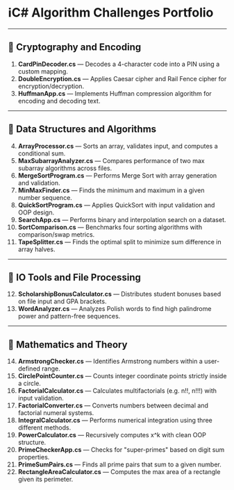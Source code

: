 # ℹ️C# Algorithm Challenges Portfolio

---

## 📁 Cryptography and Encoding
1. **CardPinDecoder.cs** — Decodes a 4-character code into a PIN using a custom mapping.  
2. **DoubleEncryption.cs** — Applies Caesar cipher and Rail Fence cipher for encryption/decryption. 
3. **HuffmanApp.cs** — Implements Huffman compression algorithm for encoding and decoding text.
---

## 🧠 Data Structures and Algorithms
4. **ArrayProcessor.cs** — Sorts an array, validates input, and computes a conditional sum. 
5. **MaxSubarrayAnalyzer.cs** — Compares performance of two max subarray algorithms across files.  
6. **MergeSortProgram.cs** — Performs Merge Sort with array generation and validation.  
7. **MinMaxFinder.cs** — Finds the minimum and maximum in a given number sequence.  
8. **QuickSortProgram.cs** — Applies QuickSort with input validation and OOP design.  
9. **SearchApp.cs** — Performs binary and interpolation search on a dataset. 
10. **SortComparison.cs** — Benchmarks four sorting algorithms with comparison/swap metrics. 
11. **TapeSplitter.cs** — Finds the optimal split to minimize sum difference in array halves.
---

## 📂 IO Tools and File Processing
12. **ScholarshipBonusCalculator.cs** — Distributes student bonuses based on file input and GPA brackets.  
13. **WordAnalyzer.cs** — Analyzes Polish words to find high palindrome power and pattern-free sequences.


---

## 📐 Mathematics and Theory
14. **ArmstrongChecker.cs** — Identifies Armstrong numbers within a user-defined range. 
15. **CirclePointCounter.cs** — Counts integer coordinate points strictly inside a circle.  
16. **FactorialCalculator.cs** — Calculates multifactorials (e.g. n!!, n!!!) with input validation.  
17. **FactorialConverter.cs** — Converts numbers between decimal and factorial numeral systems.  
18. **IntegralCalculator.cs** — Performs numerical integration using three different methods.  
19. **PowerCalculator.cs** — Recursively computes x^k with clean OOP structure. 
20. **PrimeCheckerApp.cs** — Checks for "super-primes" based on digit sum properties. 
21. **PrimeSumPairs.cs** — Finds all prime pairs that sum to a given number.  
22. **RectangleAreaCalculator.cs** — Computes the max area of a rectangle given its perimeter. 